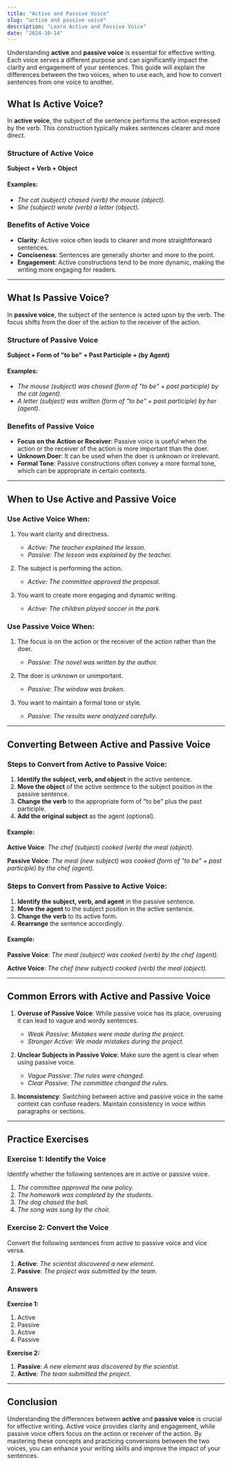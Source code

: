 ```yaml
---
title: "Active and Passive Voice"
slug: "active and passive voice"
description: "Learn Active and Passive Voice"
date: "2024-10-14"
---
```


Understanding **active** and **passive voice** is essential for effective writing. Each voice serves a different purpose and can significantly impact the clarity and engagement of your sentences. This guide will explain the differences between the two voices, when to use each, and how to convert sentences from one voice to another.

## What Is Active Voice?

In **active voice**, the subject of the sentence performs the action expressed by the verb. This construction typically makes sentences clearer and more direct.

### Structure of Active Voice

**Subject + Verb + Object**

#### Examples:
- _The cat (subject) chased (verb) the mouse (object)._
- _She (subject) wrote (verb) a letter (object)._

### Benefits of Active Voice

- **Clarity**: Active voice often leads to clearer and more straightforward sentences.
- **Conciseness**: Sentences are generally shorter and more to the point.
- **Engagement**: Active constructions tend to be more dynamic, making the writing more engaging for readers.

---

## What Is Passive Voice?

In **passive voice**, the subject of the sentence is acted upon by the verb. The focus shifts from the doer of the action to the receiver of the action.

### Structure of Passive Voice

**Subject + Form of "to be" + Past Participle + (by Agent)**

#### Examples:
- _The mouse (subject) was chased (form of "to be" + past participle) by the cat (agent)._
- _A letter (subject) was written (form of "to be" + past participle) by her (agent)._

### Benefits of Passive Voice

- **Focus on the Action or Receiver**: Passive voice is useful when the action or the receiver of the action is more important than the doer.
- **Unknown Doer**: It can be used when the doer is unknown or irrelevant.
- **Formal Tone**: Passive constructions often convey a more formal tone, which can be appropriate in certain contexts.

---

## When to Use Active and Passive Voice

### Use Active Voice When:

1. You want clarity and directness.
   - _Active: The teacher explained the lesson._
   - _Passive: The lesson was explained by the teacher._

2. The subject is performing the action.
   - _Active: The committee approved the proposal._

3. You want to create more engaging and dynamic writing.
   - _Active: The children played soccer in the park._

### Use Passive Voice When:

1. The focus is on the action or the receiver of the action rather than the doer.
   - _Passive: The novel was written by the author._

2. The doer is unknown or unimportant.
   - _Passive: The window was broken._

3. You want to maintain a formal tone or style.
   - _Passive: The results were analyzed carefully._

---

## Converting Between Active and Passive Voice

### Steps to Convert from Active to Passive Voice:

1. **Identify the subject, verb, and object** in the active sentence.
2. **Move the object** of the active sentence to the subject position in the passive sentence.
3. **Change the verb** to the appropriate form of "to be" plus the past participle.
4. **Add the original subject** as the agent (optional).

#### Example:

**Active Voice**: _The chef (subject) cooked (verb) the meal (object)._

**Passive Voice**: _The meal (new subject) was cooked (form of "to be" + past participle) by the chef (agent)._

### Steps to Convert from Passive to Active Voice:

1. **Identify the subject, verb, and agent** in the passive sentence.
2. **Move the agent** to the subject position in the active sentence.
3. **Change the verb** to its active form.
4. **Rearrange** the sentence accordingly.

#### Example:

**Passive Voice**: _The meal (subject) was cooked (verb) by the chef (agent)._

**Active Voice**: _The chef (new subject) cooked (verb) the meal (object)._

---

## Common Errors with Active and Passive Voice

1. **Overuse of Passive Voice**: While passive voice has its place, overusing it can lead to vague and wordy sentences.
   - _Weak Passive_: _Mistakes were made during the project._
   - _Stronger Active_: _We made mistakes during the project._

2. **Unclear Subjects in Passive Voice**: Make sure the agent is clear when using passive voice.
   - _Vague Passive_: _The rules were changed._
   - _Clear Passive_: _The committee changed the rules._

3. **Inconsistency**: Switching between active and passive voice in the same context can confuse readers. Maintain consistency in voice within paragraphs or sections.

---

## Practice Exercises

### Exercise 1: Identify the Voice

Identify whether the following sentences are in active or passive voice.

1. _The committee approved the new policy._
2. _The homework was completed by the students._
3. _The dog chased the ball._
4. _The song was sung by the choir._

### Exercise 2: Convert the Voice

Convert the following sentences from active to passive voice and vice versa.

1. **Active**: _The scientist discovered a new element._
2. **Passive**: _The project was submitted by the team._

### Answers

**Exercise 1:**
1. Active
2. Passive
3. Active
4. Passive

**Exercise 2:**
1. **Passive**: _A new element was discovered by the scientist._
2. **Active**: _The team submitted the project._

---

## Conclusion

Understanding the differences between **active** and **passive voice** is crucial for effective writing. Active voice provides clarity and engagement, while passive voice offers focus on the action or receiver of the action. By mastering these concepts and practicing conversions between the two voices, you can enhance your writing skills and improve the impact of your sentences.

